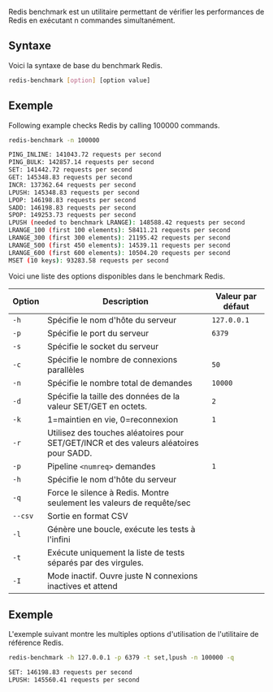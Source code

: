 Redis benchmark est un utilitaire permettant de vérifier les performances de Redis en exécutant n commandes simultanément.

## Syntaxe

Voici la syntaxe de base du benchmark Redis.

```bash
redis-benchmark [option] [option value] 
```

## Exemple

Following example checks Redis by calling 100000 commands.

```bash
redis-benchmark -n 100000  

PING_INLINE: 141043.72 requests per second 
PING_BULK: 142857.14 requests per second 
SET: 141442.72 requests per second 
GET: 145348.83 requests per second 
INCR: 137362.64 requests per second 
LPUSH: 145348.83 requests per second 
LPOP: 146198.83 requests per second 
SADD: 146198.83 requests per second 
SPOP: 149253.73 requests per second 
LPUSH (needed to benchmark LRANGE): 148588.42 requests per second 
LRANGE_100 (first 100 elements): 58411.21 requests per second 
LRANGE_300 (first 300 elements): 21195.42 requests per second 
LRANGE_500 (first 450 elements): 14539.11 requests per second 
LRANGE_600 (first 600 elements): 10504.20 requests per second 
MSET (10 keys): 93283.58 requests per second 
```

Voici une liste des options disponibles dans le benchmark Redis.

| **Option** | **Description** | **Valeur par défaut** |
| --- | --- | --- |
| ```-h``` | Spécifie le nom d'hôte du serveur | ```127.0.0.1``` |
| ```-p``` | Spécifie le port du serveur | ```6379``` |
| ```-s``` | Spécifie le socket du serveur |  |
| ```-c``` | Spécifie le nombre de connexions parallèles | ```50``` |
| ```-n``` | Spécifie le nombre total de demandes | ```10000``` |
| ```-d``` | Spécifie la taille des données de la valeur SET/GET en octets. | ```2``` |
| ```-k``` | 1=maintien en vie, 0=reconnexion | ```1``` |
| ```-r``` | Utilisez des touches aléatoires pour SET/GET/INCR et des valeurs aléatoires pour SADD. |  |
| ```-p``` | Pipeline ```<numreq>``` demandes | ```1``` |
| ```-h``` | Spécifie le nom d'hôte du serveur |  |
| ```-q``` | Force le silence à Redis. Montre seulement les valeurs de requête/sec |  |
| ```--csv``` | Sortie en format CSV |  |
| ```-l``` | Génère une boucle, exécute les tests à l'infini |  |
| ```-t``` | Exécute uniquement la liste de tests séparés par des virgules. |  |
| ```-I``` | Mode inactif. Ouvre juste N connexions inactives et attend |  |

## Exemple

L'exemple suivant montre les multiples options d'utilisation de l'utilitaire de référence Redis.

```bash
redis-benchmark -h 127.0.0.1 -p 6379 -t set,lpush -n 100000 -q  

SET: 146198.83 requests per second 
LPUSH: 145560.41 requests per second
```